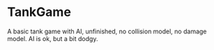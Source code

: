 # TankGame
A basic tank game with AI, unfinished, no collision model, no damage model. AI is ok, but a bit dodgy.
